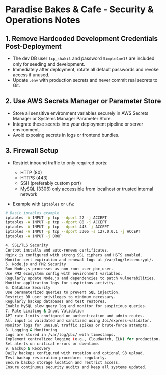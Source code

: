 # Paradise Bakes & Cafe - Security & Operations Notes

## 1. Remove Hardcoded Development Credentials Post-Deployment

- The dev DB user `tcp_shakil` and password `Simple4me1!` are included only for seeding and development.
- Immediately after deployment, rotate all default passwords and revoke access if unused.
- Update `.env` with production secrets and never commit real secrets to Git.

## 2. Use AWS Secrets Manager or Parameter Store

- Store all sensitive environment variables securely in AWS Secrets Manager or Systems Manager Parameter Store.
- Integrate these secrets into your deployment pipeline or server environment.
- Avoid exposing secrets in logs or frontend bundles.

## 3. Firewall Setup

- Restrict inbound traffic to only required ports:
  - HTTP (80)
  - HTTPS (443)
  - SSH (preferably custom port)
  - MySQL (3306) only accessible from localhost or trusted internal network

- Example with `iptables` or `ufw`:

```bash
# Basic iptables example
iptables -A INPUT -p tcp --dport 22 -j ACCEPT
iptables -A INPUT -p tcp --dport 80 -j ACCEPT
iptables -A INPUT -p tcp --dport 443 -j ACCEPT
iptables -A INPUT -p tcp --dport 3306 -s 127.0.0.1 -j ACCEPT
iptables -A INPUT -j DROP

4. SSL/TLS Security
Certbot installs and auto-renews certificates.
Nginx is configured with strong SSL ciphers and HSTS enabled.
Monitor cert expiration and renewal logs at /var/log/letsencrypt/.
5. Node.js and PM2 Security
Run Node.js processes as non-root user pbc_user.
Use PM2 ecosystem config with environment variables.
Regularly update Node.js and dependencies to patch vulnerabilities.
Monitor application logs for suspicious activity.
6. Database Security
Use parameterized queries to prevent SQL injection.
Restrict DB user privileges to minimum necessary.
Regularly backup databases and test restores.
Enable MySQL slow query log and monitor for suspicious queries.
7. Rate Limiting & Input Validation
API rate limits configured on authentication and admin routes.
All input is validated and sanitized using Joi/express-validator.
Monitor logs for unusual traffic spikes or brute-force attempts.
8. Logging & Monitoring
Logs are stored in /var/log/pbc/ with timestamps.
Implement centralized logging (e.g., CloudWatch, ELK) for production.
Set alerts on critical errors or downtime.
9. Backup & Recovery
Daily backups configured with rotation and optional S3 upload.
Test backup restoration procedures regularly.
Secure backup storage location and restrict access.
Ensure continuous security audits and keep all systems updated.

